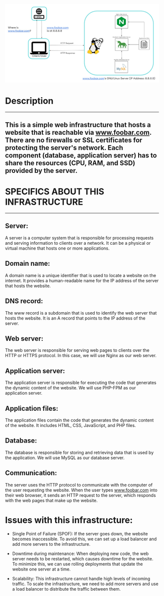 ![Screenshot](https://raw.githubusercontent.com/B3zaleel/0x09-web_infrastructure_design/main/0-simple_web_stack.jpg
)
---
# Description
---
This is a simple web infrastructure that hosts a website that is reachable via www.foobar.com. There are no firewalls or SSL certificates for protecting the server's network. Each component (database, application server) has to share the resources (CPU, RAM, and SSD) provided by the server.
---

# SPECIFICS ABOUT THIS INFRASTRUCTURE
---

## Server:
A server is a computer system that is responsible for processing requests and serving information to clients over a network. It can be a physical or virtual machine that hosts one or more applications.

## Domain name:
A domain name is a unique identifier that is used to locate a website on the internet. It provides a human-readable name for the IP address of the server that hosts the website.

## DNS record:
The www record is a subdomain that is used to identify the web server that hosts the website. It is an A record that points to the IP address of the server.

## Web server:
The web server is responsible for serving web pages to clients over the HTTP or HTTPS protocol. In this case, we will use Nginx as our web server.

## Application server:
The application server is responsible for executing the code that generates the dynamic content of the website. We will use PHP-FPM as our application server.

## Application files:
The application files contain the code that generates the dynamic content of the website. It includes HTML, CSS, JavaScript, and PHP files.

## Database:
The database is responsible for storing and retrieving data that is used by the application. We will use MySQL as our database server.

## Communication:
The server uses the HTTP protocol to communicate with the computer of the user requesting the website. When the user types www.foobar.com into their web browser, it sends an HTTP request to the server, which responds with the web pages that make up the website.

# Issues with this infrastructure:

- Single Point of Failure (SPOF): If the server goes down, the website becomes inaccessible. To avoid this, we can set up a load balancer and add more servers to the infrastructure.

- Downtime during maintenance: When deploying new code, the web server needs to be restarted, which causes downtime for the website. To minimize this, we can use rolling deployments that update the website one server at a time.
- Scalability: This infrastructure cannot handle high levels of incoming traffic. To scale the infrastructure, we need to add more servers and use a load balancer to distribute the traffic between them.
